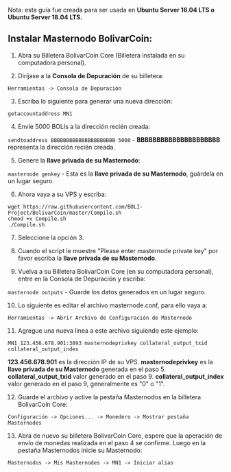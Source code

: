 Nota: esta guía fue creada para ser usada en **Ubuntu Server 16.04 LTS o Ubuntu Server 18.04 LTS.**

##  Instalar Masternodo BolivarCoin:

1. Abra su Billetera BolivarCoin Core (Billetera instalada en su computadora personal).


2. Diríjase a la **Consola de Depuración** de su billetera:

```Herramientas -> Consola de Depuración```


3. Escriba lo siguiente para generar una nueva dirección:

```getaccountaddress MN1```


4. Envíe 5000 BOLIs a la dirección recién creada:

```sendtoaddress BBBBBBBBBBBBBBBBBBBBB 5000``` - **BBBBBBBBBBBBBBBBBBBBB** representa la dirección recién creada.


5. Genere la **llave privada de su Masternodo**:

```masternode genkey``` - Esta es la **llave privada de su Masternodo**, guárdela en un lugar seguro.


6. Ahora vaya a su VPS y escriba:

```
wget https://raw.githubusercontent.com/BOLI-Project/BolivarCoin/master/Compile.sh
chmod +x Compile.sh
./Compile.sh
```


7. Seleccione la opción 3.


8. Cuando el script le muestre "Please enter masternode private key" por favor escriba la **llave privada de su Masternodo**.


9. Vuelva a su Billetera BolivarCoin Core (en su computadora personal), entre en la Consola de Depuración y escriba:


```masternode outputs``` - Guarde los datos generados en un lugar seguro.


10. Lo siguiente es editar el archivo masternode.conf, para ello vaya a:

```Herramientas -> Abrir Archivo de Configuración de Masternodo```


11. Agregue una nueva linea a este archivo siguiendo este ejemplo:

```MN1 123.456.678.901:3893 masternodeprivkey collateral_output_txid collateral_output_index```

**123.456.678.901** es la dirección IP de su VPS.
**masternodeprivkey** es la **llave privada de su Masternodo** generada en el paso 5.
**collateral_output_txid** valor generado en el paso 9.
**collateral_output_index** valor generado en el paso 9, generalmente es "0" o "1".


12. Guarde el archivo y active la pestaña Masternodos en la billetera BolivarCoin Core:

```Configuración -> Opciones... -> Monedero -> Mostrar pestaña Masternodes```


13. Abra de nuevo su billetera BolivarCoin Core, espere que la operación de envío de monedas realizada en el paso 4 se confirme. Luego en la pestaña Masternodos inicie su Masternodo:

```Masternodos -> Mis Masternodes -> MN1 -> Iniciar alias```
